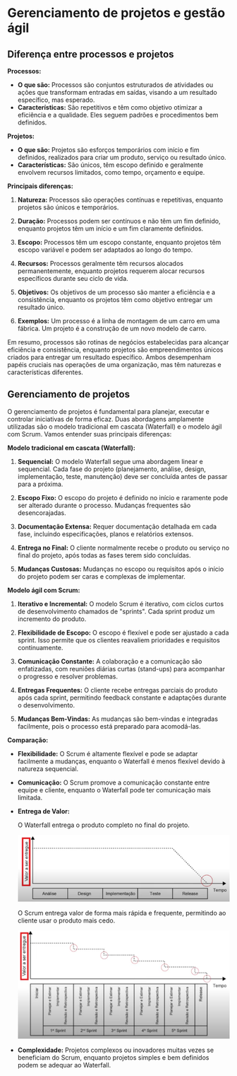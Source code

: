 # Gerenciamento de projetos e gestão ágil

## Diferença entre processos e projetos

**Processos:**

- **O que são:** Processos são conjuntos estruturados de atividades ou ações que transformam entradas em saídas, visando a um resultado específico, mas esperado.
- **Características:** São repetitivos e têm como objetivo otimizar a eficiência e a qualidade. Eles seguem padrões e procedimentos bem definidos.

**Projetos:**

- **O que são:** Projetos são esforços temporários com início e fim definidos, realizados para criar um produto, serviço ou resultado único.
- **Características:** São únicos, têm escopo definido e geralmente envolvem recursos limitados, como tempo, orçamento e equipe.

**Principais diferenças:**

1. **Natureza:** Processos são operações contínuas e repetitivas, enquanto projetos são únicos e temporários.

2. **Duração:** Processos podem ser contínuos e não têm um fim definido, enquanto projetos têm um início e um fim claramente definidos.

3. **Escopo:** Processos têm um escopo constante, enquanto projetos têm escopo variável e podem ser adaptados ao longo do tempo.

4. **Recursos:** Processos geralmente têm recursos alocados permanentemente, enquanto projetos requerem alocar recursos específicos durante seu ciclo de vida.

5. **Objetivos:** Os objetivos de um processo são manter a eficiência e a consistência, enquanto os projetos têm como objetivo entregar um resultado único.

6. **Exemplos:** Um processo é a linha de montagem de um carro em uma fábrica. Um projeto é a construção de um novo modelo de carro.

Em resumo, processos são rotinas de negócios estabelecidas para alcançar eficiência e consistência, enquanto projetos são empreendimentos únicos criados para entregar um resultado específico. Ambos desempenham papéis cruciais nas operações de uma organização, mas têm naturezas e características diferentes.

## Gerenciamento de projetos

O gerenciamento de projetos é fundamental para planejar, executar e controlar iniciativas de forma eficaz. Duas abordagens amplamente utilizadas são o modelo tradicional em cascata (Waterfall) e o modelo ágil com Scrum. Vamos entender suas principais diferenças:

**Modelo tradicional em cascata (Waterfall):**

1. **Sequencial:** O modelo Waterfall segue uma abordagem linear e sequencial. Cada fase do projeto (planejamento, análise, design, implementação, teste, manutenção) deve ser concluída antes de passar para a próxima.

2. **Escopo Fixo:** O escopo do projeto é definido no início e raramente pode ser alterado durante o processo. Mudanças frequentes são desencorajadas.

3. **Documentação Extensa:** Requer documentação detalhada em cada fase, incluindo especificações, planos e relatórios extensos.

4. **Entrega no Final:** O cliente normalmente recebe o produto ou serviço no final do projeto, após todas as fases terem sido concluídas.

5. **Mudanças Custosas:** Mudanças no escopo ou requisitos após o início do projeto podem ser caras e complexas de implementar.

**Modelo ágil com Scrum:**

1. **Iterativo e Incremental:** O modelo Scrum é iterativo, com ciclos curtos de desenvolvimento chamados de "sprints". Cada sprint produz um incremento do produto.

2. **Flexibilidade de Escopo:** O escopo é flexível e pode ser ajustado a cada sprint. Isso permite que os clientes reavaliem prioridades e requisitos continuamente.

3. **Comunicação Constante:** A colaboração e a comunicação são enfatizadas, com reuniões diárias curtas (stand-ups) para acompanhar o progresso e resolver problemas.

4. **Entregas Frequentes:** O cliente recebe entregas parciais do produto após cada sprint, permitindo feedback constante e adaptações durante o desenvolvimento.

5. **Mudanças Bem-Vindas:** As mudanças são bem-vindas e integradas facilmente, pois o processo está preparado para acomodá-las.

**Comparação:**

- **Flexibilidade:** O Scrum é altamente flexível e pode se adaptar facilmente a mudanças, enquanto o Waterfall é menos flexível devido à natureza sequencial.

- **Comunicação:** O Scrum promove a comunicação constante entre equipe e cliente, enquanto o Waterfall pode ter comunicação mais limitada.

- **Entrega de Valor:**
  
  O Waterfall entrega o produto completo no final do projeto.

  ![](./assets/valor-a-ser-entrege-modelo-tradicional.png)

  O Scrum entrega valor de forma mais rápida e frequente, permitindo ao cliente usar o produto mais cedo.

  ![](./assets/valor-a-ser-entrege-modelo-agil.png)

- **Complexidade:** Projetos complexos ou inovadores muitas vezes se beneficiam do Scrum, enquanto projetos simples e bem definidos podem se adequar ao Waterfall.
